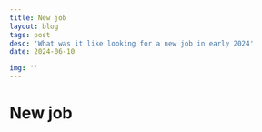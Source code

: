 ```yaml
---
title: New job
layout: blog
tags: post
desc: 'What was it like looking for a new job in early 2024'
date: 2024-06-10

img: ''
---
```


# New job
